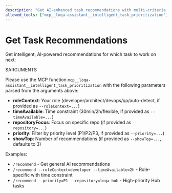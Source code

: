 ```yaml
---
description: "Get AI-enhanced task recommendations with multi-criteria scoring"
allowed_tools: ["mcp__loqa-assistant__intelligent_task_prioritization"]
---
```


# Get Task Recommendations

Get intelligent, AI-powered recommendations for which task to work on next:

$ARGUMENTS

Please use the MCP function `mcp__loqa-assistant__intelligent_task_prioritization` with the following parameters parsed from the arguments above:

- **roleContext**: Your role (developer/architect/devops/qa/auto-detect, if provided as `--roleContext=...`)
- **timeAvailable**: Time constraint (30min/2h/flexible, if provided as `--timeAvailable=...`)
- **repositoryFocus**: Focus on specific repo (if provided as `--repository=...`)
- **priority**: Filter by priority level (P1/P2/P3, if provided as `--priority=...`)
- **showTop**: Number of recommendations (if provided as `--showTop=...`, defaults to 3)

Examples:
- `/recommend` - Get general AI recommendations
- `/recommend --roleContext=developer --timeAvailable=2h` - Role-specific with time constraint
- `/recommend --priority=P1 --repository=loqa-hub` - High-priority Hub tasks